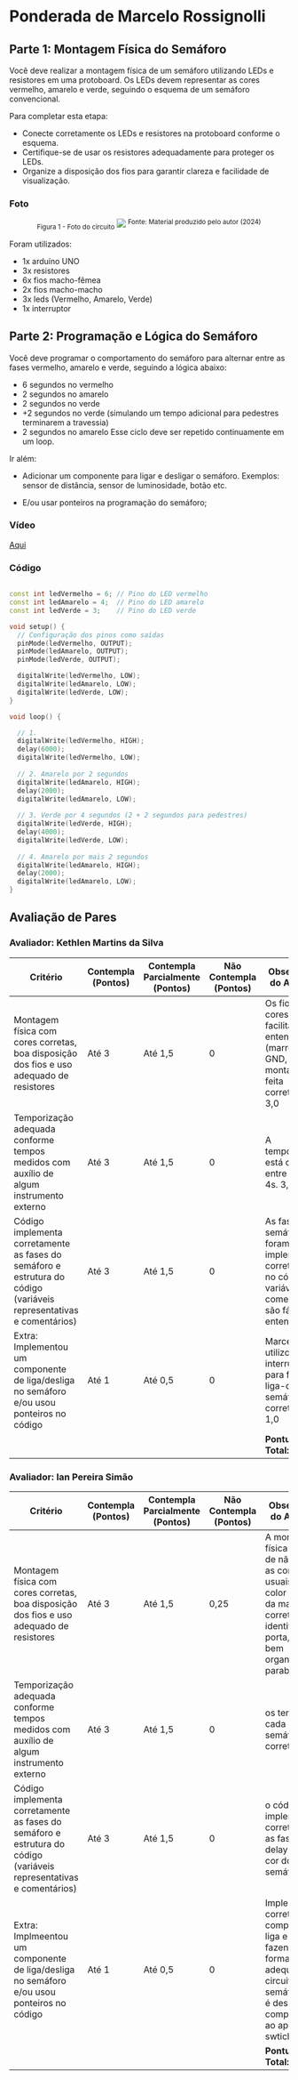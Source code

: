 # Ponderada de Marcelo Rossignolli

## Parte 1: Montagem Física do Semáforo 

Você deve realizar a montagem física de um semáforo utilizando LEDs e resistores em
uma protoboard. Os LEDs devem representar as cores vermelho, amarelo e verde,
seguindo o esquema de um semáforo convencional.

Para completar esta etapa:
- Conecte corretamente os LEDs e resistores na protoboard conforme o esquema.
- Certifique-se de usar os resistores adequadamente para proteger os LEDs.
- Organize a disposição dos fios para garantir clareza e facilidade de visualização.


### Foto

<div align="center">
<sub>Figura 1 - Foto do circuito</sub>
<img src="foto.jpg">
<sup>Fonte: Material produzido pelo autor (2024)</sup>
</div>

Foram utilizados:
- 1x arduíno UNO
- 3x resistores
- 6x fios macho-fêmea
- 2x fios macho-macho
- 3x leds (Vermelho, Amarelo, Verde)
- 1x interruptor

## Parte 2: Programação e Lógica do Semáforo 

Você deve programar o comportamento do semáforo para alternar entre as fases
vermelho, amarelo e verde, seguindo a lógica abaixo:
- 6 segundos no vermelho
- 2 segundos no amarelo
- 2 segundos no verde
- +2 segundos no verde (simulando um tempo adicional para pedestres terminarem a
travessia)
- 2 segundos no amarelo
Esse ciclo deve ser repetido continuamente em um loop.

Ir além:

- Adicionar um componente para ligar e desligar o semáforo. Exemplos: sensor de
distância, sensor de luminosidade, botão etc.

- E/ou usar ponteiros na programação do semáforo;

### Vídeo

[Aqui](loopSemaforo.mp4)

### Código

```cpp

const int ledVermelho = 6; // Pino do LED vermelho
const int ledAmarelo = 4;  // Pino do LED amarelo
const int ledVerde = 3;    // Pino do LED verde

void setup() {
  // Configuração dos pinos como saídas
  pinMode(ledVermelho, OUTPUT);
  pinMode(ledAmarelo, OUTPUT);
  pinMode(ledVerde, OUTPUT);

  digitalWrite(ledVermelho, LOW);
  digitalWrite(ledAmarelo, LOW);
  digitalWrite(ledVerde, LOW);
}

void loop() {

  // 1.   
  digitalWrite(ledVermelho, HIGH);
  delay(6000); 
  digitalWrite(ledVermelho, LOW);
  
  // 2. Amarelo por 2 segundos
  digitalWrite(ledAmarelo, HIGH);
  delay(2000); 
  digitalWrite(ledAmarelo, LOW);
  
  // 3. Verde por 4 segundos (2 + 2 segundos para pedestres)
  digitalWrite(ledVerde, HIGH);
  delay(4000); 
  digitalWrite(ledVerde, LOW);
  
  // 4. Amarelo por mais 2 segundos
  digitalWrite(ledAmarelo, HIGH);
  delay(2000); 
  digitalWrite(ledAmarelo, LOW);
}


```

## Avaliação de Pares

### Avaliador: Kethlen Martins da Silva

| Critério                                                                                                 | Contempla (Pontos) | Contempla Parcialmente (Pontos) | Não Contempla (Pontos) | Observações do Avaliador |
|---------------------------------------------------------------------------------------------------------|--------------------|----------------------------------|--------------------------|---------------------------|
| Montagem física com cores corretas, boa disposição dos fios e uso adequado de resistores                | Até 3              | Até 1,5                            | 0                        | Os fios têm cores que facilitam o entendimento (marrom = GND, etc), e a montagem foi feita corretamente. 3,0                         |
| Temporização adequada conforme tempos medidos com auxílio de algum instrumento externo                  | Até 3              | Até 1,5                          | 0                        | A temporização está correta entre 6s, 2s e 4s.  3,0                        |
| Código implementa corretamente as fases do semáforo e estrutura do código (variáveis representativas e comentários) | Até 3              | Até 1,5                          | 0                        |            As fases do semáforo foram implementadas corretamente no código e as variáveis e comentários são fáceis de entender. 3,0             |
| Extra: Implementou um componente de liga/desliga no semáforo e/ou usou ponteiros no código | Até 1              |  Até 0,5                         | 0                        |  Marcelo utilizou um interruptor para fazer o liga-desliga do semáforo corretamente. 1,0                        |
|  |                                                             |  | |**Pontuação Total: 10**|


### Avaliador: Ian Pereira Simão

| Critério                                                                                                 | Contempla (Pontos) | Contempla Parcialmente (Pontos) | Não Contempla (Pontos) | Observações do Avaliador |
|---------------------------------------------------------------------------------------------------------|--------------------|----------------------------------|--------------------------|---------------------------|
| Montagem física com cores corretas, boa disposição dos fios e uso adequado de resistores                | Até 3              | Até 1,5                            | 0,25                        | A montagem física apesar de não utilizar as cores usuais, utiliza color coding da maneira correta para identificar cada porta, muito bem organizado, parabéns! |
| Temporização adequada conforme tempos medidos com auxílio de algum instrumento externo                  | Até 3              | Até 1,5                          | 0                        | os tempos de cada etapa do semáforo estão corretos. |
| Código implementa corretamente as fases do semáforo e estrutura do código (variáveis representativas e comentários) | Até 3              | Até 1,5                          | 0                        | o código implementa corretamente as fases e delay de cada cor do semáforo. |
| Extra: Implmeentou um componente de liga/desliga no semáforo e/ou usou ponteiros no código | Até 1              |  Até 0,5                         | 0                        | Implementou corretamente o componente liga e desliga, fazendo de forma adequada o circuito do semáforo que é desligado completamente ao apertar o swtich. |
|  |                                                             |  | |**Pontuação Total: 9,75**|
